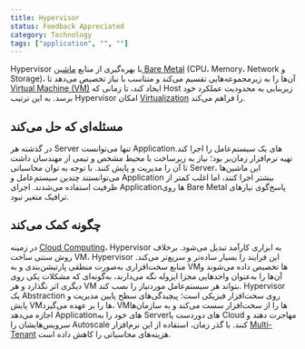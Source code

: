 ```yaml
---
title: Hypervisor
status: Feedback Appreciated
category: Technology
tags: ["application", "", ""]
---
```


Hypervisor با بهره‌گیری از منابع [ماشین Bare Metal](/bare-metal-machine/) (CPU، Memory، Network و Storage)، آن‌ها را به زیرمجموعه‌هایی تقسیم می‌کند و متناسب با نیاز تخصیص می‌دهد تا [Virtual Machine (VM)](/virtual-machine/) ایجاد کند، تا زمانی که Host زیربنایی به محدودیت عملکرد خود برسد. به این ترتیب Hypervisor امکان [Virtualization](/virtualization/) را فراهم می‌کند.

## مسئله‌ای که حل می‌کند

در گذشته هر Server تنها می‌توانست Applicationهای یک سیستم‌عامل را اجرا کند. تهیه نرم‌افزار زمان‌بر بود؛ نیاز به زیرساخت با محیط مشخص و تیمی از مهندسان داشت تا آن را مدیریت و پایش کنند. با توجه به توان محاسباتی Server، این ماشین‌ها می‌توانستند چندین سیستم‌عامل و Application بیشتر اجرا کنند، اما اغلب کمتر از ظرفیت استفاده می‌شدند. اجرای Applicationها روی Bare Metal پاسخ‌گوی نیازهای ترافیک متغیر نبود.

## چگونه کمک می‌کند

در زمینه [Cloud Computing](/cloud-computing/)، Hypervisor به ابزاری کارآمد تبدیل می‌شود. برخلاف روش سنتی ساخت VM، Hypervisor این فرایند را بسیار ساده‌تر و سریع‌تر می‌کند. منابع سخت‌افزاری به‌صورت منطقی پارتیشن‌بندی و به VMها تخصیص داده می‌شوند و آن‌ها را به‌عنوان واحدهایی مجزا ایزوله نگه می‌دارند، به‌گونه‌ای که مشکلات یکی روی دیگری اثر نگذارد و هر VM بتواند هر سیستم‌عامل موردنیاز را نصب کند. Hypervisor یک Abstraction روی سخت‌افزار فیزیکی است؛ پیچیدگی‌های سطح پایین مدیریت و پایش VMها را بر عهده می‌گیرد، VMها را از سخت‌افزار سست می‌کند و به سازمان‌ها اجازه می‌دهد Applicationهای خود را به Serverهای دوردست یا Cloud مهاجرت دهند و سرویس‌هایشان را Autoscale کنند. با گذر زمان، استفاده از این نرم‌افزار [Multi-Tenant](/multitenancy/) هزینه‌های محاسباتی را کاهش داده است.
